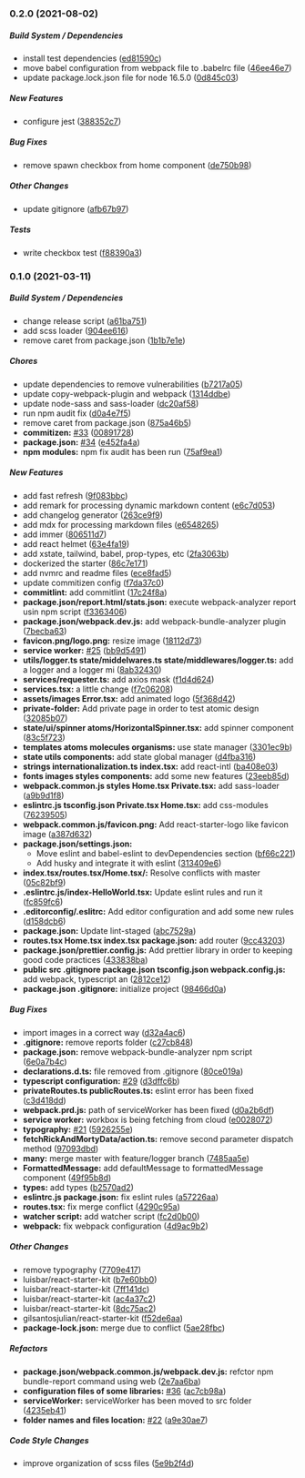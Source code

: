 ### 0.2.0 (2021-08-02)

##### Build System / Dependencies

*  install test dependencies ([ed81590c](git+https://gitlab.com/luisbar/react-starter-kit/commit/ed81590ccf173d019d89eddb1bed4c6ed4a306b1))
*  move babel configuration from webpack file to .babelrc file ([46ee46e7](git+https://gitlab.com/luisbar/react-starter-kit/commit/46ee46e7a34ae813b6b2ba8f1d14a9b2cf26a5f2))
*  update package.lock.json file for node 16.5.0 ([0d845c03](git+https://gitlab.com/luisbar/react-starter-kit/commit/0d845c033b73345a765eaa7e3c063e1b391c633e))

##### New Features

*  configure jest ([388352c7](git+https://gitlab.com/luisbar/react-starter-kit/commit/388352c7225d776916065fb3da5d74576f5d84b8))

##### Bug Fixes

*  remove spawn checkbox from home component ([de750b98](git+https://gitlab.com/luisbar/react-starter-kit/commit/de750b986916cd4f0c84ae4225f61d95e8145dec))

##### Other Changes

*  update gitignore ([afb67b97](git+https://gitlab.com/luisbar/react-starter-kit/commit/afb67b9770fc8a52987901f9dce9117f8de54656))

##### Tests

*  write checkbox test ([f88390a3](git+https://gitlab.com/luisbar/react-starter-kit/commit/f88390a33dab0c078162d1aceddf7f8dab1d6de3))

### 0.1.0 (2021-03-11)

##### Build System / Dependencies

*  change release script ([a61ba751](git+https://gitlab.com/luisbar/react-starter-kit/commit/a61ba75131d7a3191d5152329fe51ea9ae73270d))
*  add scss loader ([904ee616](git+https://gitlab.com/luisbar/react-starter-kit/commit/904ee616a9fbfe3d683a8b8450dc7d3bed5b1409))
*  remove caret from package.json ([1b1b7e1e](git+https://gitlab.com/luisbar/react-starter-kit/commit/1b1b7e1e8f38052381790f452deec4a163cb4dd5))

##### Chores

*  update dependencies to remove vulnerabilities ([b7217a05](git+https://gitlab.com/luisbar/react-starter-kit/commit/b7217a05a3a71be4d03ff3067a0696739348e2a2))
*  update copy-webpack-plugin and webpack ([1314ddbe](git+https://gitlab.com/luisbar/react-starter-kit/commit/1314ddbec86d40b7384f82425711283ea7e336b1))
*  update node-sass and sass-loader ([dc20af58](git+https://gitlab.com/luisbar/react-starter-kit/commit/dc20af58f5a7ebcd0ebb2a29d06bd7c7356dd2f1))
*  run npm audit fix ([d0a4e7f5](git+https://gitlab.com/luisbar/react-starter-kit/commit/d0a4e7f52704b852b8e3c7a812b3b1a356d38d5d))
*  remove caret from package.json ([875a46b5](git+https://gitlab.com/luisbar/react-starter-kit/commit/875a46b56832ec9f308ed7e7d6c7f4b72777ae4d))
* **commitizen:**  [#33](git+https://gitlab.com/luisbar/react-starter-kit.git/pull/33) ([00891728](git+https://gitlab.com/luisbar/react-starter-kit/commit/00891728bf7b21eb9daf3acceddb61b2f48f0f2c))
* **package.json:**  [#34](git+https://gitlab.com/luisbar/react-starter-kit.git/pull/34) ([e452fa4a](git+https://gitlab.com/luisbar/react-starter-kit/commit/e452fa4a33218b634c19fa5dfedf95d51cd51b59))
* **npm modules:**  npm fix audit has been run ([75af9ea1](git+https://gitlab.com/luisbar/react-starter-kit/commit/75af9ea1770d955d1cad1c6240460bfff659f037))

##### New Features

*  add fast refresh ([9f083bbc](git+https://gitlab.com/luisbar/react-starter-kit/commit/9f083bbc60a5afac5056f2f3c2cad2916d670c79))
*  add remark for processing dynamic markdown content ([e6c7d053](git+https://gitlab.com/luisbar/react-starter-kit/commit/e6c7d05383cccedfea53062e29f5530b8f982b38))
*  add changelog generator ([263ce9f9](git+https://gitlab.com/luisbar/react-starter-kit/commit/263ce9f9bd8c300999e4f181051c78195a4b7bc9))
*  add mdx for processing markdown files ([e6548265](git+https://gitlab.com/luisbar/react-starter-kit/commit/e65482653ba03bf7fd0e8116512b5c6b99f17b22))
*  add immer ([806511d7](git+https://gitlab.com/luisbar/react-starter-kit/commit/806511d7d3b56feec07269ba523b7283b5e546e8))
*  add react helmet ([63e4fa19](git+https://gitlab.com/luisbar/react-starter-kit/commit/63e4fa197ee8d7c96976e5b882711d7918c5308d))
*  add xstate, tailwind, babel, prop-types, etc ([2fa3063b](git+https://gitlab.com/luisbar/react-starter-kit/commit/2fa3063b99bf2a9b82418a74242083d6b6bfb7ee))
*  dockerized the starter ([86c7e171](git+https://gitlab.com/luisbar/react-starter-kit/commit/86c7e171db9071864acb0b5513cddcfd5996cd8a))
*  add nvmrc and readme files ([ece8fad5](git+https://gitlab.com/luisbar/react-starter-kit/commit/ece8fad5c710144dbccc5e6f52ecdb9e5a6c4e45))
*  update commitizen config ([f7da37c0](git+https://gitlab.com/luisbar/react-starter-kit/commit/f7da37c045a63ec35ca20a64f7623c4d0824bb07))
* **commitlint:**  add commitlint ([17c24f8a](git+https://gitlab.com/luisbar/react-starter-kit/commit/17c24f8ae9fe1493e38433fbf6f4bbde73b61b63))
* **package.json/report.html/stats.json:**  execute webpack-analyzer report usin npm script ([f3363406](git+https://gitlab.com/luisbar/react-starter-kit/commit/f3363406831ce86c3e2ffc04b86270c7663ddd78))
* **package.json/webpack.dev.js:**  add webpack-bundle-analyzer plugin ([7becba63](git+https://gitlab.com/luisbar/react-starter-kit/commit/7becba633a13be7dc08010e4e0f90b205aa54da9))
* **favicon.png/logo.png:**  resize image ([18112d73](git+https://gitlab.com/luisbar/react-starter-kit/commit/18112d731fd606ad81fa07f3b38d41e01aa88834))
* **service worker:**  [#25](git+https://gitlab.com/luisbar/react-starter-kit.git/pull/25) ([bb9d5491](git+https://gitlab.com/luisbar/react-starter-kit/commit/bb9d549138ea6840ea85243d37eac65626b0e2e4))
* **utils/logger.ts state/middelwares.ts state/middlewares/logger.ts:**  add a logger and a logger mi ([8ab32430](git+https://gitlab.com/luisbar/react-starter-kit/commit/8ab3243068e631a55b319a79ca706db6585c17c6))
* **services/requester.ts:**  add axios mask ([f1d4d624](git+https://gitlab.com/luisbar/react-starter-kit/commit/f1d4d624395773ca6601038beb9146d73a08c353))
* **services.tsx:**  a little change ([f7c06208](git+https://gitlab.com/luisbar/react-starter-kit/commit/f7c062087a2592fe242321e8b016c8762158ce70))
* **assets/images Error.tsx:**  add animated logo ([5f368d42](git+https://gitlab.com/luisbar/react-starter-kit/commit/5f368d425563bc4cc1311fd51a7dc0bb2966a987))
* **private-folder:**  Add private page in order to test atomic design ([32085b07](git+https://gitlab.com/luisbar/react-starter-kit/commit/32085b070a3d3dfd51f842e92ed1f4eda8d095d1))
* **state/ui/spinner atoms/HorizontalSpinner.tsx:**  add spinner component ([83c5f723](git+https://gitlab.com/luisbar/react-starter-kit/commit/83c5f7236dd14eddba12a9a849aca90c78c52e2a))
* **templates atoms molecules organisms:**  use state manager ([3301ec9b](git+https://gitlab.com/luisbar/react-starter-kit/commit/3301ec9be2d7b6c18183953688602937f18059b0))
* **state utils components:**  add state global manager ([d4fba316](git+https://gitlab.com/luisbar/react-starter-kit/commit/d4fba31633053b17076e543a4f3d76a1cb992c4d))
* **strings internationalization.ts index.tsx:**  add react-intl ([ba408e03](git+https://gitlab.com/luisbar/react-starter-kit/commit/ba408e030d0452598fbe5505bb313888cf2e539a))
* **fonts images styles components:**  add some new features ([23eeb85d](git+https://gitlab.com/luisbar/react-starter-kit/commit/23eeb85dbd2983ddab73c5026b44571f7b6d00ea))
* **webpack.common.js styles Home.tsx Private.tsx:**  add sass-loader ([a9b9d1f8](git+https://gitlab.com/luisbar/react-starter-kit/commit/a9b9d1f85b27c3cdc9046c7ae74c34a864447e37))
* **eslintrc.js tsconfig.json Private.tsx Home.tsx:**  add css-modules ([76239505](git+https://gitlab.com/luisbar/react-starter-kit/commit/762395059a03f6b833ad9bda9aca492ce8922e8d))
* **webpack.common.js/favicon.png:**  Add react-starter-logo like favicon image ([a387d632](git+https://gitlab.com/luisbar/react-starter-kit/commit/a387d6321095d8c951042ff010898f1bdf870719))
* **package.json/settings.json:**
  *  Move eslint and babel-eslint to devDependencies section ([bf66c221](git+https://gitlab.com/luisbar/react-starter-kit/commit/bf66c221e266e5a2deb770276e270310d8a157d5))
  *  Add husky and integrate it with eslint ([313409e6](git+https://gitlab.com/luisbar/react-starter-kit/commit/313409e6c00287ad4e64df031c3ea99334c37271))
* **index.tsx/routes.tsx/Home.tsx/:**  Resolve conflicts with master ([05c82bf9](git+https://gitlab.com/luisbar/react-starter-kit/commit/05c82bf95f316337211b32381e73cd0d7ac6bbc7))
* **.eslintrc.js/index-HelloWorld.tsx:**  Update eslint rules and run it ([fc859fc6](git+https://gitlab.com/luisbar/react-starter-kit/commit/fc859fc6b803765c11c50d38ef776a85807c3cac))
* **.editorconfig/.eslitrc:**  Add editor configuration and add some new rules ([d158dcb6](git+https://gitlab.com/luisbar/react-starter-kit/commit/d158dcb6a235d8fe1dda0621c1fbe2a004664c14))
* **package.json:**  Update lint-staged ([abc7529a](git+https://gitlab.com/luisbar/react-starter-kit/commit/abc7529ae76d0911fa9c5e6490b05257ba00a425))
* **routes.tsx Home.tsx index.tsx package.json:**  add router ([9cc43203](git+https://gitlab.com/luisbar/react-starter-kit/commit/9cc4320318c0b57e1873c2e0c5cc17147b1a6e39))
* **package.json/prettier.config.js:**  Add prettier library in order to keeping good code practices ([433838ba](git+https://gitlab.com/luisbar/react-starter-kit/commit/433838ba0cab418229ee91a910085cb4de1d222f))
* **public src .gitignore package.json tsconfig.json webpack.config.js:**  add webpack, typescript an ([2812ce12](git+https://gitlab.com/luisbar/react-starter-kit/commit/2812ce123120d40b9f1d45c2e4679488e11d3d4c))
* **package.json .gitignore:**  initialize project ([98466d0a](git+https://gitlab.com/luisbar/react-starter-kit/commit/98466d0a99e7dd50b4da9f66d5534630bc70f2d7))

##### Bug Fixes

*  import images in a correct way ([d32a4ac6](git+https://gitlab.com/luisbar/react-starter-kit/commit/d32a4ac6afbe1f9dc51f5793b7e3aee75325a386))
* **.gitignore:**  remove reports folder ([c27cb848](git+https://gitlab.com/luisbar/react-starter-kit/commit/c27cb8483382ca348d2466e1aa219f288c1bddbf))
* **package.json:**  remove webpack-bundle-analyzer npm script ([6e0a7b4c](git+https://gitlab.com/luisbar/react-starter-kit/commit/6e0a7b4c9a0240828e6d22ec62c1b59099bfbb54))
* **declarations.d.ts:**  file removed from .gitignore ([80ce019a](git+https://gitlab.com/luisbar/react-starter-kit/commit/80ce019a8bd096174a1bf7afd8a4361c30116561))
* **typescript configuration:**  [#29](git+https://gitlab.com/luisbar/react-starter-kit.git/pull/29) ([d3dffc6b](git+https://gitlab.com/luisbar/react-starter-kit/commit/d3dffc6bd898e1480a7bc3dba2211c0dd8e34f79))
* **privateRoutes.ts publicRoutes.ts:**  eslint error has been fixed ([c3d418dd](git+https://gitlab.com/luisbar/react-starter-kit/commit/c3d418dd1122cc0ce0732d343b24629155b1346e))
* **webpack.prd.js:**  path of serviceWorker has been fixed ([d0a2b6df](git+https://gitlab.com/luisbar/react-starter-kit/commit/d0a2b6df3a6a162540a3b63424e48583a6fbc8f3))
* **service worker:**  workbox is being fetching from cloud ([e0028072](git+https://gitlab.com/luisbar/react-starter-kit/commit/e0028072a46155474cc59b4242cbd865f37cdf19))
* **typography:**  [#21](git+https://gitlab.com/luisbar/react-starter-kit.git/pull/21) ([5926255e](git+https://gitlab.com/luisbar/react-starter-kit/commit/5926255e3232df9896072f31ee45170aba2efeea))
* **fetchRickAndMortyData/action.ts:**  remove second parameter dispatch method ([97093dbd](git+https://gitlab.com/luisbar/react-starter-kit/commit/97093dbdab054c3e0901b2f36d87905fe461cd83))
* **many:**  merge master with feature/logger branch ([7485aa5e](git+https://gitlab.com/luisbar/react-starter-kit/commit/7485aa5ec6c556efd87479ee920df3cd70e33dd9))
* **FormattedMessage:**  add defaultMessage to formattedMessage component ([49f95b8d](git+https://gitlab.com/luisbar/react-starter-kit/commit/49f95b8dab612d738f308a10759a3f14315c62bd))
* **types:**  add types ([b2570ad2](git+https://gitlab.com/luisbar/react-starter-kit/commit/b2570ad211326f716733c233c26d0be6ed4d52f8))
* **eslintrc.js package.json:**  fix eslint rules ([a57226aa](git+https://gitlab.com/luisbar/react-starter-kit/commit/a57226aae6ee32736ab80ab223cd7a16cf5367c7))
* **routes.tsx:**  fix merge conflict ([4290c95a](git+https://gitlab.com/luisbar/react-starter-kit/commit/4290c95ab0f355e0923bef9f8b69ef8b2e692862))
* **watcher script:**  add watcher script ([fc2d0b00](git+https://gitlab.com/luisbar/react-starter-kit/commit/fc2d0b00694f02e7b2a5828f5b0330e401b619b5))
* **webpack:**  fix webpack configuration ([4d9ac9b2](git+https://gitlab.com/luisbar/react-starter-kit/commit/4d9ac9b2f26523ae34ecdae54d68db2403b52c25))

##### Other Changes

*  remove typography ([7709e417](git+https://gitlab.com/luisbar/react-starter-kit/commit/7709e4175c28dadc180754c9388901a14c1a62ea))
* luisbar/react-starter-kit ([b7e60bb0](git+https://gitlab.com/luisbar/react-starter-kit/commit/b7e60bb0ea9b89d2d85c33d93e90983fe2096f76))
* luisbar/react-starter-kit ([7ff141dc](git+https://gitlab.com/luisbar/react-starter-kit/commit/7ff141dc778cca0b8fd8faf96c2a24bc395f4b73))
* luisbar/react-starter-kit ([ac4a37c2](git+https://gitlab.com/luisbar/react-starter-kit/commit/ac4a37c2784f83ee49a078a707a7084c2749c61f))
* luisbar/react-starter-kit ([8dc75ac2](git+https://gitlab.com/luisbar/react-starter-kit/commit/8dc75ac2b3add2846110aac1f63af8e18920c737))
* gilsantosjulian/react-starter-kit ([f52de6aa](git+https://gitlab.com/luisbar/react-starter-kit/commit/f52de6aaf1dad8a9a051788d4c67c3c1f79fb310))
* **package-lock.json:**  merge due to conflict ([5ae28fbc](git+https://gitlab.com/luisbar/react-starter-kit/commit/5ae28fbc7d59eda4104dcbb380cd7bc6ec506f7c))

##### Refactors

* **package.json/webpack.common.js/webpack.dev.js:**  refctor npm bundle-report command using web ([2e7aa6ba](git+https://gitlab.com/luisbar/react-starter-kit/commit/2e7aa6bac020b1d29de006ac152aa2c8724030b2))
* **configuration files of some libraries:**  [#36](git+https://gitlab.com/luisbar/react-starter-kit.git/pull/36) ([ac7cb98a](git+https://gitlab.com/luisbar/react-starter-kit/commit/ac7cb98a1aa0435a4d1db112a025ccdf94deb13d))
* **serviceWorker:**  serviceWorker has been moved to src folder ([4235eb41](git+https://gitlab.com/luisbar/react-starter-kit/commit/4235eb41fab78bb62c7a1b156ccfbcdfe5e1536e))
* **folder names and files location:**  [#22](git+https://gitlab.com/luisbar/react-starter-kit.git/pull/22) ([a9e30ae7](git+https://gitlab.com/luisbar/react-starter-kit/commit/a9e30ae7670ef5b2a410069e131b733658072c2f))

##### Code Style Changes

*  improve organization of scss files ([5e9b2f4d](git+https://gitlab.com/luisbar/react-starter-kit/commit/5e9b2f4d73a5ab24d9585d40213baa4bfa1978ea))

